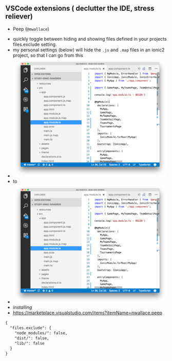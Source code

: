 ## VSCode extensions ( declutter the IDE, stress reliever)

* Peep (`@mwallace`)
 - quickly toggle between hiding and showing files defined in your projects files.exclude setting.
 - my personal settings (below) will hide the `.js` and `.map` files in an ionic2 project, so that I can go from this
  - ![cluttered](img/cluttered.png)
  - to
  - ![much cleaner](img/i-can-find-stuff.png)
 - *installing*
  - https://marketplace.visualstudio.com/items?itemName=nwallace.peep
  

```
{
  "files.exclude": {
    "node_modules/": false,
    "dist/": false,
    "lib/": false
  }
}

```